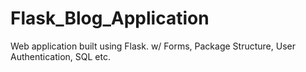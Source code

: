 # Flask_Blog_Application
Web application built using Flask. w/ Forms, Package Structure, User Authentication, SQL etc.
